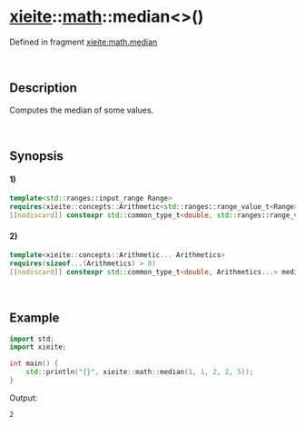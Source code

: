 # [xieite](../../xieite.md)\:\:[math](../../math.md)\:\:median\<\>\(\)
Defined in fragment [xieite:math.median](../../../src/math/median.cpp)

&nbsp;

## Description
Computes the median of some values.

&nbsp;

## Synopsis
#### 1)
```cpp
template<std::ranges::input_range Range>
requires(xieite::concepts::Arithmetic<std::ranges::range_value_t<Range>>)
[[nodiscard]] constexpr std::common_type_t<double, std::ranges::range_value_t<Range>> median(Range range) noexcept;
```
#### 2)
```cpp
template<xieite::concepts::Arithmetic... Arithmetics>
requires(sizeof...(Arithmetics) > 0)
[[nodiscard]] constexpr std::common_type_t<double, Arithmetics...> median(Arithmetics... values) noexcept;
```

&nbsp;

## Example
```cpp
import std;
import xieite;

int main() {
    std::println("{}", xieite::math::median(1, 1, 2, 2, 5));
}
```
Output:
```
2
```
